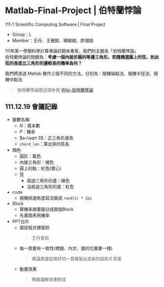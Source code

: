 # Matlab-Final-Project | 伯特蘭悖論
111-1 Scientific Computing Software | Final Project
* Group：L
* Member：王丹、王雅醇、楊朝硯、廖翊翔

111年第一學期科學計算導論的期末專案，我們的主題為「伯特蘭悖論」\
伯特蘭悖論的問題為：**考慮一個內接於圓的等邊三角形。若隨機選圓上的弦，則此弦的長度比三角形的邊較長的機率為何？**

我們將透過 Matlab 實作三個不同的方法，分別為：隨機端點法、隨機半徑法、隨機中點法
> 伯特蘭悖論敘述請參見 [Wiki-伯特蘭悖論](https://zh.wikipedia.org/wiki/%E4%BC%AF%E7%89%B9%E8%98%AD%E6%82%96%E8%AB%96)


## 111.12.19 會議記錄
* 變數名稱
  * $N$：樣本數
  * $P$：機率
  * $a=\sqrt 3$：正三角形邊長
  * `chord_len`：算出來的弦長
* 顏色
  * 圓形：藍色
  * 內接三角形：橘色
  * 圓上的點：紅色(實心)
  * 弦
    * 超過三角形的邊：綠色
    * 沒超過三角形的邊：紅色
* code
  * 隨機挑選角度寫法變成 `rand(1) * 2pi`
* Block
  * 算機率跟畫圖分成兩個Block
  * 先畫圖再用機率
* PPT白片
  * 圖從程式裡面抓
    > 王丹會給
  * 每一頁要有一致性(標題、內文、圖的位置要一樣)
    > 建議直接從做好的一頁複製出去新的投影片頁面
  * 動畫效果
    > 簡報講解效果較佳
